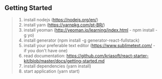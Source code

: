 ## Getting Started

> 1) install nodejs (https://nodejs.org/en/)
> 2) install yarn (https://yarnpkg.com/pt-BR/)
> 3) install yeoman (http://yeoman.io/learning/index.html - npm install -g yo)
> 4) install generator (npm install -g generator-react-fullstack)
> 5) install your preferable text editor (https://www.sublimetext.com/ - if you don't have one)
> 6) read documentation: https://github.com/kriasoft/react-starter-kit/blob/master/docs/getting-started.md
> 7) install dependencies (yarn install)
> 8) start application (yarn start)